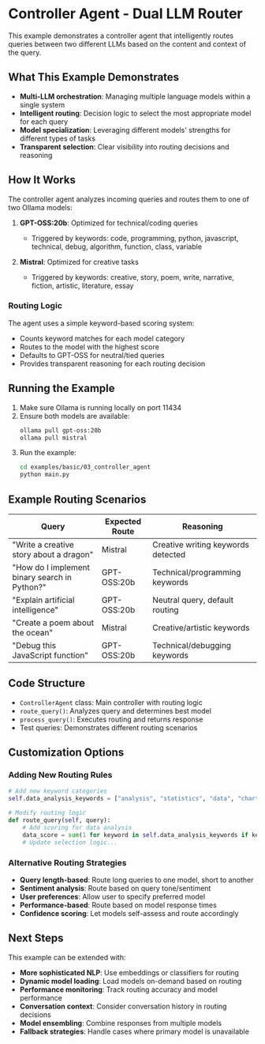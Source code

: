 # Controller Agent - Dual LLM Router

This example demonstrates a controller agent that intelligently routes queries between two different LLMs based on the content and context of the query.

## What This Example Demonstrates

- **Multi-LLM orchestration**: Managing multiple language models within a single system
- **Intelligent routing**: Decision logic to select the most appropriate model for each query
- **Model specialization**: Leveraging different models' strengths for different types of tasks
- **Transparent selection**: Clear visibility into routing decisions and reasoning

## How It Works

The controller agent analyzes incoming queries and routes them to one of two Ollama models:

1. **GPT-OSS:20b**: Optimized for technical/coding queries
   - Triggered by keywords: code, programming, python, javascript, technical, debug, algorithm, function, class, variable

2. **Mistral**: Optimized for creative tasks
   - Triggered by keywords: creative, story, poem, write, narrative, fiction, artistic, literature, essay

### Routing Logic

The agent uses a simple keyword-based scoring system:
- Counts keyword matches for each model category
- Routes to the model with the highest score
- Defaults to GPT-OSS for neutral/tied queries
- Provides transparent reasoning for each routing decision

## Running the Example

1. Make sure Ollama is running locally on port 11434
2. Ensure both models are available:
   ```bash
   ollama pull gpt-oss:20b
   ollama pull mistral
   ```
3. Run the example:
   ```bash
   cd examples/basic/03_controller_agent
   python main.py
   ```

## Example Routing Scenarios

| Query | Expected Route | Reasoning |
|-------|---------------|-----------|
| "Write a creative story about a dragon" | Mistral | Creative writing keywords detected |
| "How do I implement binary search in Python?" | GPT-OSS:20b | Technical/programming keywords |
| "Explain artificial intelligence" | GPT-OSS:20b | Neutral query, default routing |
| "Create a poem about the ocean" | Mistral | Creative/artistic keywords |
| "Debug this JavaScript function" | GPT-OSS:20b | Technical/debugging keywords |

## Code Structure

- `ControllerAgent` class: Main controller with routing logic
- `route_query()`: Analyzes query and determines best model
- `process_query()`: Executes routing and returns response
- Test queries: Demonstrates different routing scenarios

## Customization Options

### Adding New Routing Rules

```python
# Add new keyword categories
self.data_analysis_keywords = ["analysis", "statistics", "data", "chart"]

# Modify routing logic
def route_query(self, query):
    # Add scoring for data analysis
    data_score = sum(1 for keyword in self.data_analysis_keywords if keyword in query_lower)
    # Update selection logic...
```

### Alternative Routing Strategies

- **Query length-based**: Route long queries to one model, short to another
- **Sentiment analysis**: Route based on query tone/sentiment  
- **User preferences**: Allow user to specify preferred model
- **Performance-based**: Route based on model response times
- **Confidence scoring**: Let models self-assess and route accordingly

## Next Steps

This example can be extended with:
- **More sophisticated NLP**: Use embeddings or classifiers for routing
- **Dynamic model loading**: Load models on-demand based on routing
- **Performance monitoring**: Track routing accuracy and model performance
- **Conversation context**: Consider conversation history in routing decisions
- **Model ensembling**: Combine responses from multiple models
- **Fallback strategies**: Handle cases where primary model is unavailable